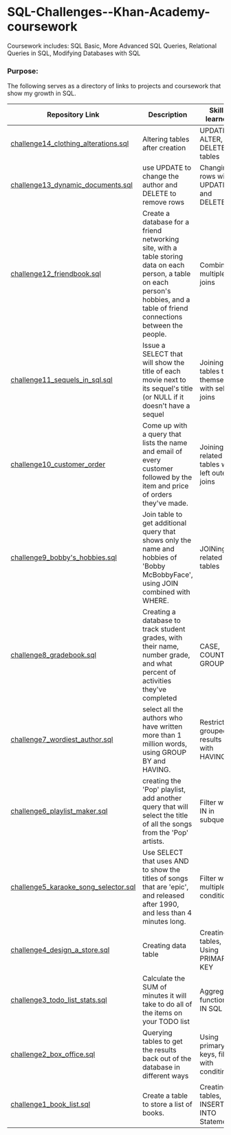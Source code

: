 # SQL-Challenges--Khan-Academy-coursework

Coursework includes: SQL Basic, More Advanced SQL Queries, Relational Queries in SQL, Modifying Databases with SQL

### Purpose:

The following serves as a directory of links to projects and coursework that show my growth in SQL.

| Repository Link                                              | Description                                                  |Skills learned|
| ------------------------------------------------------------ | ------------------------------------------------------------ |  ------------------------------------------------------------ | 
| [challenge14_clothing_alterations.sql](https://www.khanacademy.org/computer-programming/challenge-14-clothing-alterations/6102764230328320) | Altering tables after creation | UPDATE, ALTER, DELETE tables|
| [challenge13_dynamic_documents.sql](https://www.khanacademy.org/computer-programming/challenge-13-dynamic-documents/5443455075008512) | use UPDATE to change the author and DELETE to remove rows | Changing rows with UPDATE and DELETE|
| [challenge12_friendbook.sql](https://www.khanacademy.org/computer-programming/challenge-12-friendbook/5170127315714048) |  Create a database for a friend networking site, with a table storing data on each person, a table on each person's hobbies, and a table of friend connections between the people. | Combining multiple joins|
| [challenge11_sequels_in_sql.sql](https://www.khanacademy.org/computer-programming/challenge-11-sequels-in-sql/6580988571860992) | Issue a SELECT that will show the title of each movie next to its sequel's title (or NULL if it doesn't have a sequel | Joining tables to themselves with self-joins|
| [challenge10_customer_order](https://www.khanacademy.org/computer-programming/challenge-10-customers-orders/5849582719778816) | Come up with a query that lists the name and email of every customer followed by the item and price of orders they've made.|Joining related tables with left outer joins|
| [challenge9_bobby's_hobbies.sql](https://www.khanacademy.org/computer-programming/challenge-9-bobbys-hobbies/5875000772444160) | Join table to get additional query that shows only the name and hobbies of 'Bobby McBobbyFace', using JOIN combined with WHERE. | JOINing related tables|
| [challenge8_gradebook.sql](https://www.khanacademy.org/computer-programming/challenge-8-gradebook/6174690168586240) | Creating a database to track student grades, with their name, number grade, and what percent of activities they've completed |  CASE, COUNT(), GROUP BY|
| [challenge7_wordiest_author.sql](https://www.khanacademy.org/computer-programming/challenge-7-the-wordiest-author/4805355743264768) | select all the authors who have written more than 1 million words, using GROUP BY and HAVING. | Restricting grouped results with HAVING|
| [challenge6_playlist_maker.sql](https://www.khanacademy.org/computer-programming/challenge-6-playlist-maker/5948096485310464) | creating the 'Pop' playlist, add another query that will select the title of all the songs from the 'Pop' artists. | Filter with IN in subqueries|
| [challenge5_karaoke_song_selector.sql](https://www.khanacademy.org/computer-programming/challenge-5-karaoke-song-selector/5263228113829888) |Use SELECT that uses AND to show the titles of songs that are 'epic', and released after 1990, and less than 4 minutes long. |Filter with multiple conditions| 
| [challenge4_design_a_store.sql](https://www.khanacademy.org/computer-programming/project-4-design-a-store-database/6665574328877056) | Creating  data table | Creating tables, Using PRIMARY KEY|
| [challenge3_todo_list_stats.sql](https://www.khanacademy.org/computer-programming/challenge-3-todo-list-database-stats/6591479901896704) |Calculate the SUM of minutes it will take to do all of the items on your TODO list | Aggregate functions IN SQL|
| [challenge2_box_office.sql](https://www.khanacademy.org/computer-programming/challenge-2-box-office-hits-database/5623912152481792) | Querying tables to get the results back out of the database in different ways | Using primary keys, filter with conditins|
| [challenge1_book_list.sql](https://www.khanacademy.org/computer-programming/challenge-1-movie-list-database/6108777721413632) | Create a table to store a list of books. | Creating tables, INSERT INTO Statement|
